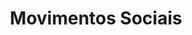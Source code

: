 ---
title: "Movimentos Sociais"
lang: "Portuguese"
year: "2021"
link: "JjOdxny1Iis"
slides: ""
authors: ['Carol Querino', 'Hian Gualberto']
tags: []
layout: "workshop"
categories: ["workshops"]
---